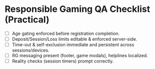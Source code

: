 # Responsible Gaming QA Checklist (Practical)

- [ ] Age gating enforced before registration completion.
- [ ] Deposit/Session/Loss limits editable & enforced server-side.
- [ ] Time-out & self-exclusion immediate and persistent across sessions/devices.
- [ ] RG messaging present (footer, game modals), helplines localized.
- [ ] Reality checks (session timers) prompt correctly.
